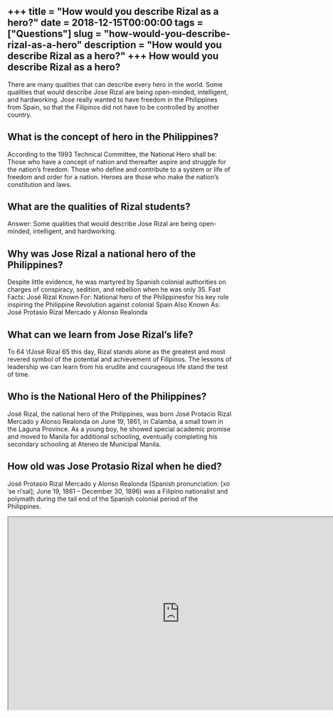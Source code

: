 +++
title = "How would you describe Rizal as a hero?"
date = 2018-12-15T00:00:00
tags = ["Questions"]
slug = "how-would-you-describe-rizal-as-a-hero"
description = "How would you describe Rizal as a hero?"
+++
How would you describe Rizal as a hero?
---------------------------------------

There are many qualities that can describe every hero in the world. Some qualities that would describe Jose Rizal are being open-minded, intelligent, and hardworking. Jose really wanted to have freedom in the Philippines from Spain, so that the Filipinos did not have to be controlled by another country.

What is the concept of hero in the Philippines?
-----------------------------------------------

According to the 1993 Technical Committee, the National Hero shall be: Those who have a concept of nation and thereafter aspire and struggle for the nation’s freedom. Those who define and contribute to a system or life of freedom and order for a nation. Heroes are those who make the nation’s constitution and laws.

What are the qualities of Rizal students?
-----------------------------------------

Answer: Some qualities that would describe Jose Rizal are being open-minded, intelligent, and hardworking.

Why was Jose Rizal a national hero of the Philippines?
------------------------------------------------------

Despite little evidence, he was martyred by Spanish colonial authorities on charges of conspiracy, sedition, and rebellion when he was only 35. Fast Facts: José Rizal Known For: National hero of the Philippinesfor his key role inspiring the Philippine Revolution against colonial Spain Also Known As: José Protasio Rizal Mercado y Alonso Realonda

What can we learn from Jose Rizal’s life?
-----------------------------------------

To 64 \\fJosé Rizal 65 this day, Rizal stands alone as the greatest and most revered symbol of the potential and achievement of Filipinos. The lessons of leadership we can learn from his erudite and courageous life stand the test of time.

Who is the National Hero of the Philippines?
--------------------------------------------

José Rizal, the national hero of the Philippines, was born José Protacio Rizal Mercado y Alonso Realonda on June 19, 1861, in Calamba, a small town in the Laguna Province. As a young boy, he showed special academic promise and moved to Manila for additional schooling, eventually completing his secondary schooling at Ateneo de Municipal Manila.

How old was Jose Protasio Rizal when he died?
---------------------------------------------

José Protasio Rizal Mercado y Alonso Realonda (Spanish pronunciation: \[xoˈse riˈsal\]; June 19, 1861 – December 30, 1896) was a Filipino nationalist and polymath during the tail end of the Spanish colonial period of the Philippines.

<iframe allow="accelerometer; autoplay; clipboard-write; encrypted-media; gyroscope; picture-in-picture" allowfullscreen="" class="__youtube_prefs__  epyt-is-override  no-lazyload" data-no-lazy="1" data-origheight="433" data-origwidth="770" data-skipgform_ajax_framebjll="" height="433" id="_ytid_44555" loading="lazy" src="https://www.youtube.com/embed/g1i8rq8iQRY?enablejsapi=1&autoplay=0&cc_load_policy=0&cc_lang_pref=&iv_load_policy=1&loop=0&modestbranding=0&rel=1&fs=1&playsinline=0&autohide=2&theme=dark&color=red&controls=1&" title="YouTube player" width="770"></iframe>